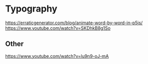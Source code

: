 # Typography

https://erraticgenerator.com/blog/animate-word-by-word-in-p5js/
https://www.youtube.com/watch?v=SKDhkB8g1So


## Other

https://www.youtube.com/watch?v=lu9n9-oJ-mA

